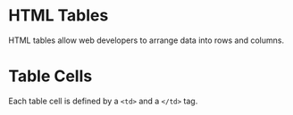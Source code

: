 # HTML Tables

HTML tables allow web developers to arrange data into rows and columns.

# Table Cells

Each table cell is defined by a `<td>` and a `</td>` tag.
